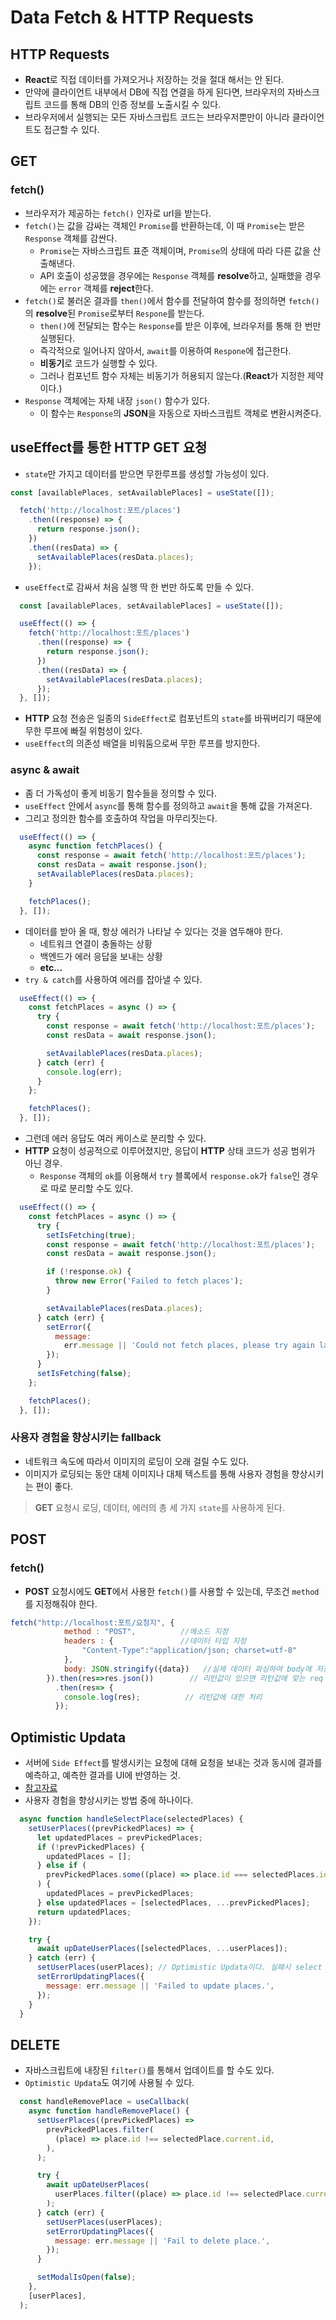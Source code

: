 # Data Fetch & HTTP Requests

## HTTP Requests

- **React**로 직접 데이터를 가져오거나 저장하는 것을 절대 해서는 안 된다.
- 만약에 클라이언트 내부에서 DB에 직접 연결을 하게 된다면, 브라우저의 자바스크립트 코드를 통해 DB의 인증 정보를 노출시킬 수 있다.
- 브라우저에서 실행되는 모든 자바스크립트 코드는 브라우저뿐만이 아니라 클라이언트도 접근할 수 있다.

## GET

### fetch()

- 브라우저가 제공하는 `fetch()` 인자로 url을 받는다.
- `fetch()`는 값을 감싸는 객체인 `Promise`를 반환하는데, 이 때 `Promise`는 받은 `Response` 객체를 감싼다.
  - `Promise`는 자바스크립트 표준 객체이며, `Promise`의 상태에 따라 다른 값을 산출해낸다.
  - API 호출이 성공했을 경우에는 `Response` 객체를 **resolve**하고, 실패했을 경우에는 `error` 객체를 **reject**한다.
- `fetch()`로 불러온 결과를 `then()`에서 함수를 전달하여 함수를 정의하면 `fetch()`의 **resolve**된 `Promise`로부터 `Respone`를 받는다.
  - `then()`에 전달되는 함수는 `Response`를 받은 이후에, 브라우저를 통해 한 번만 실행된다.
  - 즉각적으로 일어나지 않아서, `await`를 이용하여 `Respone`에 접근한다.
  - **비동기**로 코드가 실행할 수 있다.
  - 그러나 컴포넌트 함수 자체는 비동기가 허용되지 않는다.(**React**가 지정한 제약이다.)
- `Response` 객체에는 자체 내장 `json()` 함수가 있다.
  - 이 함수는 `Response`의 **JSON**을 자동으로 자바스크립트 객체로 변환시켜준다.
 
## useEffect를 통한 HTTP GET 요청

- `state`만 가지고 데이터를 받으면 무한루프를 생성할 가능성이 있다.

```javascript
const [availablePlaces, setAvailablePlaces] = useState([]);

  fetch('http://localhost:포트/places')
    .then((response) => {
      return response.json();
    })
    .then((resData) => {
      setAvailablePlaces(resData.places);
    });
```

- `useEffect`로 감싸서 처음 실행 딱 한 번만 하도록 만들 수 있다.

```javascript
  const [availablePlaces, setAvailablePlaces] = useState([]);

  useEffect(() => {
    fetch('http://localhost:포트/places')
      .then((response) => {
        return response.json();
      })
      .then((resData) => {
        setAvailablePlaces(resData.places);
      });
  }, []);
```

- **HTTP** 요청 전송은 일종의 `SideEffect`로 컴포넌트의 `state`를 바꿔버리기 때문에 무한 루프에 빠질 위험성이 있다.
- `useEffect`의 의존성 배열을 비워둠으로써 무한 루프를 방지한다.

### async & await

- 좀 더 가독성이 좋게 비동기 함수들을 정의할 수 있다.
- `useEffect` 안에서 `async`를 통해 함수를 정의하고 `await`을 통해 값을 가져온다.
- 그리고 정의한 함수를 호출하여 작업을 마무리짓는다.

```javascript
  useEffect(() => {
    async function fetchPlaces() {
      const response = await fetch('http://localhost:포트/places');
      const resData = await response.json();
      setAvailablePlaces(resData.places);
    }

    fetchPlaces();
  }, []);
```

- 데이터를 받아 올 때, 항상 에러가 나타날 수 있다는 것을 염두해야 한다.
  - 네트워크 연결이 충돌하는 상황
  - 백엔드가 에러 응답을 보내는 상황
  - **etc...** 
- `try & catch`를 사용하여 에러를 잡아낼 수 있다.

```javascript
  useEffect(() => {
    const fetchPlaces = async () => {
      try {
        const response = await fetch('http://localhost:포트/places');
        const resData = await response.json();

        setAvailablePlaces(resData.places);
      } catch (err) {
        console.log(err);
      }
    };

    fetchPlaces();
  }, []);
```

- 그런데 에러 응답도 여러 케이스로 분리할 수 있다.
- **HTTP** 요청이 성공적으로 이루어졌지만, 응답이 **HTTP** 상태 코드가 성공 범위가 아닌 경우.
  - `Response` 객체의 `ok`를 이용해서 `try` 블록에서 `response.ok`가 `false`인 경우로 따로 분리할 수도 있다.

```javascript
  useEffect(() => {
    const fetchPlaces = async () => {
      try {
        setIsFetching(true);
        const response = await fetch('http://localhost:포트/places');
        const resData = await response.json();

        if (!response.ok) {
          throw new Error('Failed to fetch places');
        }

        setAvailablePlaces(resData.places);
      } catch (err) {
        setError({
          message:
            err.message || 'Could not fetch places, please try again later.',
        });
      }
      setIsFetching(false);
    };

    fetchPlaces();
  }, []);
```

### 사용자 경험을 향상시키는 fallback

- 네트워크 속도에 따라서 이미지의 로딩이 오래 걸릴 수도 있다.
- 이미지가 로딩되는 동안 대체 이미지나 대체 텍스트를 통해 사용자 경험을 향상시키는 편이 좋다.

> **GET** 요청시 로딩, 데이터, 에러의 총 세 가지 `state`를 사용하게 된다.

## POST

### fetch()

- **POST** 요청시에도 **GET**에서 사용한 `fetch()`를 사용할 수 있는데, 무조건 `method`를 지정해줘야 한다.

```javascript
fetch("http://localhost:포트/요청지", {
            method : "POST",          //메소드 지정
            headers : {               //데이터 타입 지정
                "Content-Type":"application/json; charset=utf-8"
            },
            body: JSON.stringify({data})   //실제 데이터 파싱하여 body에 저장
        }).then(res=>res.json())        // 리턴값이 있으면 리턴값에 맞는 req 지정
          .then(res=> {
            console.log(res);          // 리턴값에 대한 처리
          });
```

## Optimistic Updata

- 서버에 `Side Effect`를 발생시키는 요청에 대해 요청을 보내는 것과 동시에 결과를 예측하고, 예측한 결과를 UI에 반영하는 것.
- [참고자료](https://velog.io/@jhjung3/Optimistic-Updates-%EA%B5%AC%ED%98%84%ED%95%98%EA%B8%B0-with-%EB%A6%AC%EC%95%A1%ED%8A%B8-%EC%BF%BC%EB%A6%AC)
- 사용자 경험을 향상시키는 방법 중에 하나이다.

```javascript
  async function handleSelectPlace(selectedPlaces) {
    setUserPlaces((prevPickedPlaces) => {
      let updatedPlaces = prevPickedPlaces;
      if (!prevPickedPlaces) {
        updatedPlaces = [];
      } else if (
        prevPickedPlaces.some((place) => place.id === selectedPlaces.id)
      ) {
        updatedPlaces = prevPickedPlaces;
      } else updatedPlaces = [selectedPlaces, ...prevPickedPlaces];
      return updatedPlaces;
    });

    try {
      await upDateUserPlaces([selectedPlaces, ...userPlaces]); 
    } catch (err) {
      setUserPlaces(userPlaces); // Optimistic Updata이다. 실패시 select 하기 전으로 돌아간다.
      setErrorUpdatingPlaces({
        message: err.message || 'Failed to update places.',
      });
    }
  }
```

## DELETE

- 자바스크립트에 내장된 `filter()`를 통해서 업데이트를 할 수도 있다.
- `Optimistic Updata`도 여기에 사용될 수 있다.

```javascript
  const handleRemovePlace = useCallback(
    async function handleRemovePlace() {
      setUserPlaces((prevPickedPlaces) =>
        prevPickedPlaces.filter(
          (place) => place.id !== selectedPlace.current.id,
        ),
      );

      try {
        await upDateUserPlaces(
          userPlaces.filter((place) => place.id !== selectedPlace.current.id),
        );
      } catch (err) {
        setUserPlaces(userPlaces);
        setErrorUpdatingPlaces({
          message: err.message || 'Fail to delete place.',
        });
      }

      setModalIsOpen(false);
    },
    [userPlaces],
  );
```
